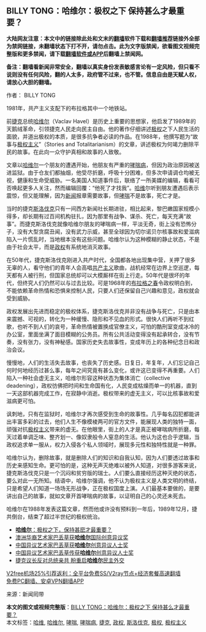  <h2>BILLY TONG：哈维尔：极权之下 保持甚么才最重要？</h2> <p class="notice"><b>大陆网友注意：本文中的链接除此处和文末的<a href="https://github.com/bannedbook/fanqiang" >翻墙</a>软件下载和<a href="https://github.com/killgcd/justmysocks/blob/master/README.md">翻墙推荐</a>链接外全部为禁网链接，未翻墙状态下打不开，请勿点击。此为文字版禁闻，欲看图文视频完整版和更多禁闻，请下载<a href="https://github.com/bannedbook/fanqiang">翻墙软件或APP</a>后翻墙上禁闻网。</p><p>备注：翻墙看新闻非常安全，翻墙以真实身份发表敏感言论有一定风险，但只看不说则没有任何风险，翻的人太多，政府管不过来，也不管。信息自由是天赋人权，请放心大胆的翻墙。</b></p>  <div class="entry"> <p>作者： BILLY TONG</p> <p id="conimg">1981年，共产主义支配下的布拉格其中一个地铁站。</p> <p>前<a href="https://www.bannedbook.org/bnews/tag/%e6%8d%b7%e5%85%8b/" class="st_tag internal_tag" rel="tag" title="标签 捷克 下的日志">捷克</a>总统<span class='wp_keywordlink'><a href="https://www.bannedbook.org/forum2/topic1613.html" title="哈维尔《哈维尔文集》" target="_blank">哈维尔</a></span>（Vaclav Havel）是历史上重要的思想家，他启发了1989年的天鹅绒革命，引领捷克人民走向民主自由。他的著作仔细讲述<a href="https://www.bannedbook.org/bnews/tag/%e6%9e%81%e6%9d%83/" class="st_tag internal_tag" rel="tag" title="标签 极权 下的日志">极权</a>之下人民生活的面貌，并道出极权的本质，是很多抗争者必读的作品。在1988年，他撰写题为“故事与<span class='wp_keywordlink'><a href="https://www.bannedbook.org/forum2/topic223.html" title="极权主义与现代民主" target="_blank">极权主义</a></span>”（Stories and Totalitarianism）的文章，讲述极权为何竭力删除平民的故事。在此向一众守护真相和故事的人致敬。</p>  <p>文章以<a href="https://www.bannedbook.org/bnews/tag/%e5%93%88%e7%bb%b4%e5%b0%94/" class="st_tag internal_tag" rel="tag" title="标签 哈维尔 下的日志">哈维尔</a>一个朋友的遭遇开始，他朋友有严重的<a href="https://www.bannedbook.org/bnews/tag/%E5%93%AE%E5%96%98%E7%97%85/" class="st_tag internal_tag" rel="tag" title="标签 哮喘病 下的日志">哮喘病</a>，但因为政治原因被送进监狱。由于仓友们都抽烟，他受尽折磨，呼吸十分困难，但多次申请调仓均被无视，健康和生命受威胁。一名美国人知道事件后，联络了一所美媒的编辑，看看可否唤起更多人关注，然而编辑回覆：“他死了才找我”。<a href="https://www.bannedbook.org/bnews/tag/%e5%93%88%e7%bb%b4/" class="st_tag internal_tag" rel="tag" title="标签 哈维 下的日志">哈维</a>尔听到朋友遭遇后表示震惊，但又能理解，因为<span class='wp_keywordlink_affiliate'><a href="https://www.bannedbook.org/" title="新闻">新闻</a></span>报章需要故事，但<a href="https://www.bannedbook.org/bnews/tag/%E5%93%AE%E5%96%98/" class="st_tag internal_tag" rel="tag" title="标签 哮喘 下的日志">哮喘</a>不是故事，死亡才是。</p> <p>当时的捷克<a href="https://www.bannedbook.org/bnews/tag/%E6%96%AF%E6%B4%9B%E4%BC%90%E5%85%8B/" class="st_tag internal_tag" rel="tag" title="标签 斯洛伐克 下的日志">斯洛伐克</a>只有一间西方新闻社长期进驻，相比起来，黎巴嫩国家规模小得多，却长期有过百间机构驻扎，因为那里有战争、谋杀、死亡，每天充满“故事”。而捷克斯洛伐克就像哈维尔朋友的哮喘病一样，平淡无奇，街上没有恐怖分子，没有大型贪腐丑闻，没有武力示威，甚至全球因为切尔诺贝尔核事故和爱滋病陷入一片慌乱时，当地根本没有这些问题。哈维尔认为这种模糊的静止状态，不是由于社会太平，而是<a href="https://www.bannedbook.org/bnews/tag/%e6%94%bf%e6%9d%83/" class="st_tag internal_tag" rel="tag" title="标签 政权 下的日志">政权</a>有系统地消灭故事。</p> <p>在50年代，捷克斯洛伐克刚进入共产时代，全国都各地出现集中营，关押了很多无辜的人，看守他们的青年人会高唱<span class='wp_keywordlink'><a href="https://www.bannedbook.org/forum2/topic6177.html" title="《共产主义的终极目的》" target="_blank">共产主义</a></span>歌曲，战机经常在边界上空巡逻，每天都有人被行刑，但国家总统却可以大模厮样在街上行走。50年代是很坏的年代，但终究人们仍然可以与过去比较。可是1968年的<span class='wp_keywordlink'><a href="https://www.bannedbook.org/forum2/topic555.html" title="前捷共中央第一书记，“布拉格之春”发起人的回忆录" target="_blank">布拉格之春</a></span>令政权明白到，不能依赖革命热情和恐惧来控制人民，只要人们还保留自己兴趣和意见，政权就会受到威胁。</p>  <p>政权发展出先进而稳定的极权体系，捷克斯洛伐克并非没有战争与死亡，只是由本来震撼、可视的，转化为一种缓慢、隐形和不见血的形式。很快人们再听不到红歌，也听不到人们的哀号，革命热情被置换成官僚主义，可怕的酷刑室变成冰冷的办公室，里面坐满了面目模糊的公务员。所有公共活动变得没有起承转合，没有节奏，没有张力，没有神秘感。国家历史失去故事性，变成年历上的各种纪念日和政治会议。</p> <p>慢慢地，人们的生活失去故事，也丧失了历史感。日复日，年复年，人们忘记自己何时何地经历过甚么事，每年之间究竟有甚么变化，或许这已变得不再重要。人们陷入一种社会虚无主义，哈维尔形容这种状态为集体消亡（collective deadening），政权彷佛把时间和生命国有化，人民变成枯燥而单一的机器，直到一天这部机器完成工作，在寂静中消逝。极权带来的虚无主义，可以比核事故和爱滋病更可怕。</p> <p>讽刺地，只有在监狱时，哈维尔才再次感受到生命的故事性。几乎每名囚犯都能讲出丰富多彩的过去，他们人生不像模棱两可的官方文件，能展现人类的独特一面，顽强对抗<a href="https://www.bannedbook.org/bnews/tag/%E6%9E%81%E6%9D%83%E4%B8%BB%E4%B9%89/" class="st_tag internal_tag" rel="tag" title="标签 极权主义 下的日志">极权主义</a>带来的虚无。在他眼里，街上的人才是真正被哮喘病所折磨，每天过着单调乏味、整齐划一、像奴隶般令人窒息的生活。他认为这也合乎逻辑，当政权追求单一服从，权力入侵各个私人领域时，展现多元性和独特性就是一种罪。</p>  <p>哈维尔认为，删除故事，就是删除人们的知识和自我认知，因为人们要透过故事和历史来感知生命。更可怕的是，这种无声灭绝难以被外人知道，对很多游客来说，捷克斯洛伐克只是一个沉闷和贫穷版的瑞士。人们要么直接经历这种灭绝的状态，要么对此一无所知。结语中，哈维尔强调，他不认为极权主义是人类文明的终结，只是希望人们知道一场场无形战争，正在极权国度上演。人们最基本要做的，是要讲出自己的故事，就如文章开首哮喘病的故事，以证明自己的心灵还未死去。</p> <p>哈维尔在1988年发表这篇文章，然而他或许没有预料到一年后，1989年12月，捷共倒台，结束了超过半世纪的极权统治。</p> <ul class='op-related-articles' title='相关阅读'> <li><a href='https://www.bannedbook.org/bnews/baitai/20201204/1441844.html' target='_blank'><b>哈维尔</b>：极权之下，保持甚麽才最重要？</a></li> <li><a href='https://www.bannedbook.org/bnews/ssgc/20200919/1399044.html' target='_blank'>澳洲华裔艺术家巴丢草获<b>哈维尔</b>国际创意异议奖</a></li> <li><a href='https://www.bannedbook.org/bnews/headline/20200919/1398994.html' target='_blank'>中国异议艺术家巴丢草获<b>哈维尔</b>创意异议人士奖</a></li> <li><a href='https://www.bannedbook.org/bnews/headline/20200918/1398824.html' target='_blank'>中国异议艺术家巴丢草传获<b>哈维尔</b>创意异议人士奖</a></li> <li><a href='https://www.bannedbook.org/bnews/cnnews/20200809/1377357.html' target='_blank'>捷克议长反对总统亲共 盼重启<b>哈维尔</b>民主外交</a></li> </ul> <p class="texttj"> <a href="https://github.com/bannedbook/fanqiang/wiki/V2ray%E6%9C%BA%E5%9C%BA" target="_blank">V2free机场25%引荐返利：全平台免费SS/V2ray节点+经济套餐高速翻墙</a><br/> <a href="https://github.com/bannedbook/fanqiang/wiki/%E7%A6%81%E9%97%BB%E7%BD%91%E5%AE%89%E5%8D%93%E7%BF%BB%E5%A2%99%E6%96%B0%E9%97%BBAPP" target="_blank">免费PC翻墙、安卓VPN翻墙APP</a></p><p> 来源：新闻囘带 </p> <a name='sharetosocial'></a>       <div><b>本文的图文或视频完整版</b>：<a href='https://www.bannedbook.org/bnews/comments/20201205/1442500.html'>BILLY TONG：哈维尔：极权之下 保持甚么才最重要？</a></div>  </div><!--END ENTRY--> <div class="postfooter"> <div>本文标签：<a href="https://www.bannedbook.org/bnews/tag/%e5%93%88%e7%bb%b4/" rel="tag">哈维</a>, <a href="https://www.bannedbook.org/bnews/tag/%e5%93%88%e7%bb%b4%e5%b0%94/" rel="tag">哈维尔</a>, <a href="https://www.bannedbook.org/bnews/tag/%E5%93%AE%E5%96%98/" rel="tag">哮喘</a>, <a href="https://www.bannedbook.org/bnews/tag/%E5%93%AE%E5%96%98%E7%97%85/" rel="tag">哮喘病</a>, <a href="https://www.bannedbook.org/bnews/tag/%e6%8d%b7%e5%85%8b/" rel="tag">捷克</a>, <a href="https://www.bannedbook.org/bnews/tag/%e6%94%bf%e6%9d%83/" rel="tag">政权</a>, <a href="https://www.bannedbook.org/bnews/tag/%E6%96%AF%E6%B4%9B%E4%BC%90%E5%85%8B/" rel="tag">斯洛伐克</a>, <a href="https://www.bannedbook.org/bnews/tag/%e6%9e%81%e6%9d%83/" rel="tag">极权</a>, <a href="https://www.bannedbook.org/bnews/tag/%E6%9E%81%E6%9D%83%E4%B8%BB%E4%B9%89/" rel="tag">极权主义</a></div>  </div><!--END POSTFOOTER--> 